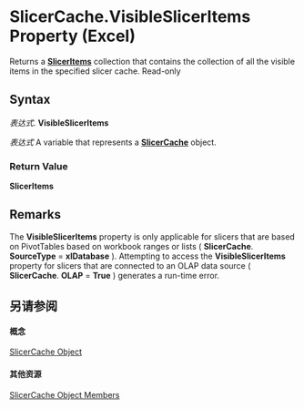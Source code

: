 
# SlicerCache.VisibleSlicerItems Property (Excel)

Returns a  **[SlicerItems](80bbbbab-711a-cefb-255b-94fe2994d3c8.md)** collection that contains the collection of all the visible items in the specified slicer cache. Read-only


## Syntax

 _表达式_. **VisibleSlicerItems**

 _表达式_ A variable that represents a **[SlicerCache](6e6533e3-0503-a1d3-9ecd-f7997233565f.md)** object.


### Return Value

 **SlicerItems**


## Remarks

The  **VisibleSlicerItems** property is only applicable for slicers that are based on PivotTables based on workbook ranges or lists ( **SlicerCache**. **SourceType** = **xlDatabase** ). Attempting to access the **VisibleSlicerItems** property for slicers that are connected to an OLAP data source ( **SlicerCache**. **OLAP** = **True** ) generates a run-time error.


## 另请参阅


#### 概念


[SlicerCache Object](6e6533e3-0503-a1d3-9ecd-f7997233565f.md)
#### 其他资源


[SlicerCache Object Members](http://msdn.microsoft.com/library/59572fc4-0dd9-096a-61b9-7775f90ac7be%28Office.15%29.aspx)